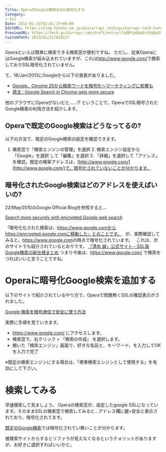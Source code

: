 ```yaml
---
Title: OperaのGoogle検索をSSL暗号化する
Category:
- Etc
Date: 2013-01-21T02:01:27+09:00
EditURL: https://blog.hatena.ne.jp/guitarrapc_tech/guitarrapc-tech.hatenablog.com/atom/entry/6802418398340376883
PreviewURL: https://tech.guitarrapc.com/draft/entry/iYpNPcpQAp9vVGg6pE9Yh94sLS8
CustomPath: 2013/01/21/020127
---
```


<!--
Date: 2013-01-21T02:01:27+09:00
URL: https://tech.guitarrapc.com/entry/2013/01/21/020127
-->

Operaといえば簡単に検索できる検索窓が便利ですね。 ただし、従来OperaにはGoogle検索が組み込まれていますが、これは<a href="http://www.google.com/" target="_blank">http://www.google.com/</a>で検索しておりSSL暗号化されていません。

て、18/Jan/2013にGoogleから以下の発表がありました。

* <a href="http://internet.watch.impress.co.jp/docs/news/20130121_584281.html" target="_blank">Google、Chrome 25から検索ワードを暗号化～マーケティングに影響も</a>
* <a href="http://blog.chromium.org/2013/01/google-search-in-chrome-gets-more-secure.html" target="_blank">原文 : Google Search in Chrome gets more secure</a>

他のブラウザにOperaがないだと……!? ということで、OperaでSSL暗号されたGoogle検索の利用方法を紹介します。

## Operaで既定のGoogle検索はどうなってるの?

以下の方法で、既定のGoogle検索の設定を確認できます。

1. 検索窓で「検索エンジンの管理」を選択 2. 検索エンジン設定から「Google」を選択 して「編集」を選択 3. 「詳細」を選択して「アドレス」を確認。既定の検索アドレスは、[http://www.google.com/](http://www.google.com/)で、暗号化されていないことが分かります。

## 暗号化されたGoogle検索はどのアドレスを使えばいいの?

22/May/2010のGoogle Official Blogを参照すると…

<a href="http://googleblog.blogspot.jp/2010/05/search-more-securely-with-encrypted.html" target="_blank">Search more securely with encrypted Google web search</a>

「暗号化化された検索は、https://www.google.comからhttps://encrypted.google.comに移動した」とのことです。   が、実際確認してみると、<a href="https://www.google.com" target="_blank">https://www.google.com</a>の時点で暗号化されています。   これは、次のサイトでも紹介されているとおりです。 <a href="http://www.cms-ia.info/news/impact-of-google-encrypted-search/" target="_blank">「清水 誠」公式サイト - SSL版Google検索の新仕様まとめ</a> つまり今後は、<a href="https://www.google.com/" target="_blank">https://www.google.com/ </a>で検索をつればいいと言うことですね。

# Operaに暗号化Google検索を追加する

以下のサイトで紹介されているやり方で、Operaで問題無くSSLの確認表示がされました。

<a href="http://webos-goodies.jp/archives/google_search_with_ssl.html" target="_blank">Google 検索を暗号通信で安全に使う方法</a>

実際に手順を見ていきます。

- <a href="https://www.google.com/" target="_blank">https://www.google.com/ </a>にアクセスします。
- 検索窓で、右クリック &gt; 「検索の作成」 を選択します。
- 開いた「検索エンジン」画面で、好きな名前と、キーワード、を入力してOKを入力で完了

※既定の検索エンジンにする場合は、「標準検索エンジンとして使用する」を有効にして下さい。

# 検索してみる

早速検索して見ましょう。 Operaの検索窓が、設定したgoogle SSLになっています。そのままSSLの検索窓で検索してみると…アドレス欄に鍵+安全と表示されており、暗号化されてます。

[既定のGoogle検索](http://www.google.co.jp)では暗号化されてい無いことが分かります。

被検索サイトからするとリファラが見えなくなるというデメリットがありますが、お好きに選択すればいいかと。
